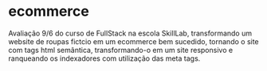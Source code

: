 # ecommerce

Avaliação 9/6 do curso de FullStack na escola SkillLab, transformando um website de roupas fictcio em um ecommerce bem sucedido, tornando o site com tags html semântica, transformando-o em um site responsivo e ranqueando os indexadores com utilização das meta tags.
